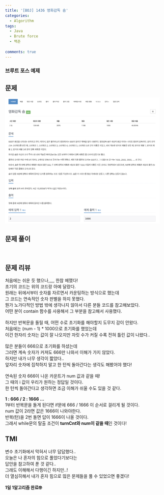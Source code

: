 ```yaml
---
title: '[BOJ] 1436 영화감독 숌'
categories:
  - Algorithm
tags:
  - Java
  - Brute force
  - 백준

comments: true
---
```

### 브루트 포스 예제

## 문제
 <a href="/assets/images/BOJ1436.png"><img src="/assets/images/BOJ1436.png"></a>
 <br/>

## 문제 풀이

<script src="https://gist.github.com/kyeahen/f0c05ac50e7f4e2ff4e1ce25dc0edb6e.js"></script>
<br/>

## 문제 리뷰

처음에는 쉬운 듯 했으나,,,,, 한참 헤맸다! <br/>
초기의 코드는 위의 코드랑 아예 달랐다. <br/>
원래는 뒤에서부터 숫자를 자르면서 카운팅하는 방식으로 했는데 <br/>
그 코드는 연속적인 숫자 판별을 하지 못했다. <br/>
뭔가 노가다적인 방법 밖에 생각나지 않아서 다른 분들 코드를 참고해보았다. <br/>
어떤 분이 contain 함수를 사용해서 그 부분을 참고해서 사용했다. <br/>
<br/>
하지만 반복문을 돌릴 때, 어떤 수로 초기화를 해야할지 도무지 감이 안왔다. <br/>
처음에는 (num - 1) * 1000으로 초기화를 했었는데  <br/>
이건 한자리 숫자는 값이 잘 나오지만 자릿 수가 커질 수록 전혀 틀린 값이 나왔다.. <br/>
<br/>
많은 분들이 666으로 초기화를 하셨는데 <br/>
그러면 계속 숫자가 커져도 666만 나와서 이해가 가지 않았다. <br/>
하지만 내가 너무 생각이 짧았다.. <br/>
앞자리 숫자에 집착하지 말고 한 턴씩 돌아간다는 생각도 해봤어야 했다! <br/>
<br/>
연속된 숫자 666이 나온 카운트가 num 값과 같을 때! <br/>
그 때의 i 값이 우리가 원하는 정답일 것이다. <br/>
한 턴씩 돌아간다고 생각하면 조금 이해가 쉬울 수도 있을 것 같다. <br/>
<br/>
**1 : 666 / 2 : 1666 ...** <br/>
1부터 반복문을 돌게 된다면 if문에 666 / 1666 이 순서로 걸리게 될 것이다. <br/>
num 값이 2라면 값은 1666이 나와야한다. <br/>
반복(턴)을 2번 돌면 답이 1666이 나올 것이다. <br/>
그래서 while문의 탈출 조건이 **turnCnt와 num이 같을 때**인 것이다! <br/>

## TMI

변수 초기화에서 막혀서 너무 답답했다.. <br/>
오늘은 나 혼자의 힘으로 풀었다기보다는 <br/>
답안을 참고하여 푼 것 같다.. <br/>
그래도 이해해서 다행이긴 하지만..! <br/>
더 열심히해서 내가 혼자 힘으로 많은 문제들을 풀 수 있었으면 좋겠다! <br/>
<br/>
**1일 1알고리즘 완료🤓**



